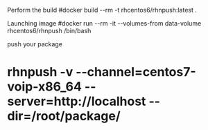 Perform the build
#docker build --rm -t rhcentos6/rhnpush:latest .


Launching image
#docker run --rm -it --volumes-from data-volume rhcentos6/rhnpush /bin/bash

push your package
# rhnpush -v --channel=centos7-voip-x86_64 --server=http://localhost --dir=/root/package/


